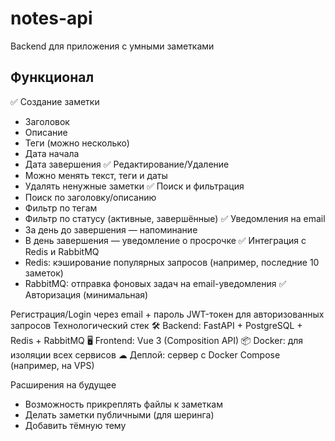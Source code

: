 # notes-api
Backend для приложения с умными заметками

## Функционал
✅ Создание заметки
- Заголовок
- Описание
- Теги (можно несколько)
- Дата начала
- Дата завершения
✅ Редактирование/Удаление
- Можно менять текст, теги и даты
- Удалять ненужные заметки
✅ Поиск и фильтрация
- Поиск по заголовку/описанию
- Фильтр по тегам
- Фильтр по статусу (активные, завершённые)
✅ Уведомления на email
- За день до завершения — напоминание
- В день завершения — уведомление о просрочке
✅ Интеграция с Redis и RabbitMQ
- Redis: кэширование популярных запросов (например, последние 10 заметок)
- RabbitMQ: отправка фоновых задач на email-уведомления
✅ Авторизация (минимальная)

Регистрация/Login через email + пароль
JWT-токен для авторизованных запросов
Технологический стек
🛠 Backend: FastAPI + PostgreSQL + Redis + RabbitMQ
🖥 Frontend: Vue 3 (Composition API)
📦 Docker: для изоляции всех сервисов
☁ Деплой: сервер с Docker Compose (например, на VPS)

Расширения на будущее
- Возможность прикреплять файлы к заметкам
- Делать заметки публичными (для шеринга)
- Добавить тёмную тему
